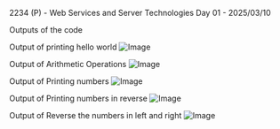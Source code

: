 2234 (P) - Web Services and Server Technologies
Day 01 - 2025/03/10

Outputs of the code

Output of printing hello world
![Image](https://github.com/user-attachments/assets/347646d9-bc4b-4a35-8515-7314de3b8ecd)

Output of Arithmetic Operations
![Image](https://github.com/user-attachments/assets/3ffaea90-f532-4074-b9e4-ee77c62b78a3)

Output of Printing numbers
![Image](https://github.com/user-attachments/assets/3eb81464-f5ef-469d-aab9-7d35a5d07b83)

Output of Printing numbers in reverse
![Image](https://github.com/user-attachments/assets/d1b3ea0b-821b-4f85-bdf6-e59ffb1b0c75)

Output of Reverse the numbers in left and right
![Image](https://github.com/user-attachments/assets/ed6ec4fb-0b0b-4321-b358-6f76a0324249)

